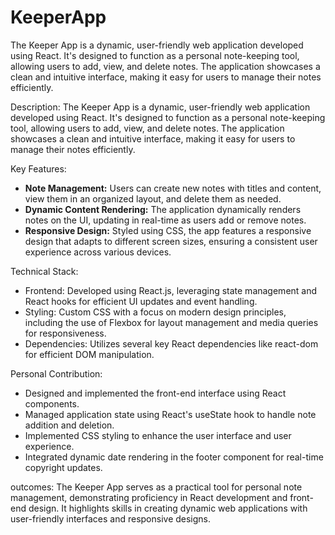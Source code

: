# KeeperApp
The Keeper App is a dynamic, user-friendly web application developed using React. It's designed to function as a personal note-keeping tool, allowing users to add, view, and delete notes. The application showcases a clean and intuitive interface, making it easy for users to manage their notes efficiently.
<p>Description:
The Keeper App is a dynamic, user-friendly web application developed using React. It's designed to function as a personal note-keeping tool, allowing users to add, view, and delete notes. The application showcases a clean and intuitive interface, making it easy for users to manage their notes efficiently.</p>

<p>Key Features:</p>


<ul>
  <li><strong>Note Management:</strong> Users can create new notes with titles and content, view them in an organized layout, and delete them as needed.
</li>
  <li><strong>Dynamic Content Rendering:</strong> The application dynamically renders notes on the UI, updating in real-time as users add or remove notes.
</li>
  <li><strong>Responsive Design:</strong> Styled using CSS, the app features a responsive design that adapts to different screen sizes, ensuring a consistent user experience across various devices.
</li>
</ul>

<p>Technical Stack:</p>

<ul>
  <li>Frontend: Developed using React.js, leveraging state management and React hooks for efficient UI updates and event handling.
</li>
  <li>Styling: Custom CSS with a focus on modern design principles, including the use of Flexbox for layout management and media queries for responsiveness.
</li>
  <li>Dependencies: Utilizes several key React dependencies like react-dom for efficient DOM manipulation.
</li>
</ul>

<p>Personal Contribution:</p>

<ul>
  <li>Designed and implemented the front-end interface using React components.
</li>
  <li>Managed application state using React's useState hook to handle note addition and deletion.
</li>
  <li>Implemented CSS styling to enhance the user interface and user experience.
</li>
  <li>Integrated dynamic date rendering in the footer component for real-time copyright updates.
</li>
</ul>

<p>outcomes:<break></break>
The Keeper App serves as a practical tool for personal note management, demonstrating proficiency in React development and front-end design. It highlights skills in creating dynamic web applications with user-friendly interfaces and responsive designs.

</p>




